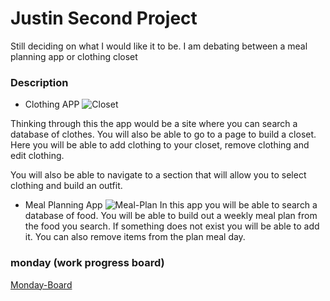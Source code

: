 # Justin Second Project

Still deciding on what I would like it to be. I am debating between a meal planning app or clothing closet

### Description

- Clothing APP
  ![Closet](https://static01.nyt.com/images/2021/04/04/realestate/30fix1/oakImage-1616694821695-superJumbo.jpg 'Text to show on mouseover')

Thinking through this the app would be a site where you can search a database of clothes. You will also be able to go to a page to build a closet. Here you will be able to add clothing to your closet, remove clothing and edit clothing.

You will also be able to navigate to a section that will allow you to select clothing and build an outfit.

- Meal Planning App
  ![Meal-Plan](https://jordosworld.com/wp-content/uploads/2021/05/meal-plan-2-1-791x1024.jpg 'Text to show on mouseover')
  In this app you will be able to search a database of food. You will be able to build out a weekly meal plan from the food you search. If something does not exist you will be able to add it. You can also remove items from the plan meal day.

### monday (work progress board)

[Monday-Board](https://view.monday.com/3399388922-7248cbd95601e76bf4d3227d5d8c5af0?r=use1)
